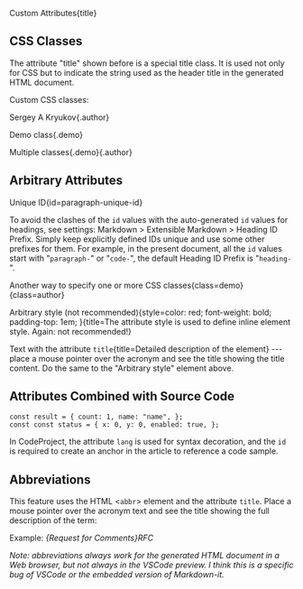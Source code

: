 Custom Attributes{title}

## CSS Classes

The attribute "title" shown before is a special title class. It is used not only for CSS but to indicate the string used as the header title in the generated HTML document.

Custom CSS classes:

Sergey A Kryukov{.author}

Demo class{.demo}

Multiple classes{.demo}{.author}

## Arbitrary Attributes

Unique ID{id=paragraph-unique-id}

To avoid the clashes of the `id` values with the auto-generated `id` values for headings, see settings: Markdown > Extensible Markdown > Heading ID Prefix. Simply keep explicitly defined IDs unique and use some other prefixes for them. For example, in the present document, all the `id` values start with "`paragraph-`" or "`code-`", the default Heading ID Prefix is "`heading-`".

Another way to specify one or more CSS classes{class=demo}{class=author}

Arbitrary style (not recommended){style=color: red; font-weight: bold; padding-top: 1em; }{title=The attribute style is used to define inline element style. Again: not recommended!}

Text with the attribute `title`{title=Detailed description of the element} --- place a mouse pointer over the acronym and see the title showing the title content. Do the same to the "Arbitrary style" element above.

## Attributes Combined with Source Code

```{id=code-assign-object}{lang=JavaScript}
const result = { count: 1, name: "name", };
const const status = { x: 0, y: 0, enabled: true, };
```

In CodeProject, the attribute `lang`  is used for syntax decoration, and the `id` is required to create an anchor in the article to reference a code sample.

## Abbreviations

This feature uses the HTML &lt;`abbr`&gt; element and the attribute `title`. Place a mouse pointer over the acronym text and see the title showing the full description of the term:

Example: *{Request for Comments}RFC*

*Note: abbreviations always work for the generated HTML document in a Web browser, but not always in the VSCode preview. I think this is a specific bug of VSCode or the embedded version of Markdown-it.*